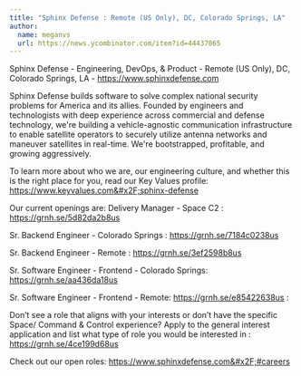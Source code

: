 ```yaml
---
title: "Sphinx Defense : Remote (US Only), DC, Colorado Springs, LA"
author:
  name: meganvs
  url: https://news.ycombinator.com/item?id=44437065
---
```

Sphinx Defense - Engineering, DevOps, &amp; Product - Remote (US Only), DC, Colorado Springs, LA - <a href="https:&#x2F;&#x2F;www.sphinxdefense.com" rel="nofollow">https:&#x2F;&#x2F;www.sphinxdefense.com</a>

Sphinx Defense builds software to solve complex national security problems for America and its allies. Founded by engineers and technologists with deep experience across commercial and defense technology, we&#x27;re building a vehicle-agnostic communication infrastructure to enable satellite operators to securely utilize antenna networks and maneuver satellites in real-time. We&#x27;re bootstrapped, profitable, and growing aggressively.

To learn more about who we are, our engineering culture, and whether this is the right place for you, read our Key Values profile: <a href="https:&#x2F;&#x2F;www.keyvalues.com&#x2F;sphinx-defense" rel="nofollow">https:&#x2F;&#x2F;www.keyvalues.com&#x2F;sphinx-defense</a>

Our current openings are:
Delivery Manager - Space C2 :  <a href="https:&#x2F;&#x2F;grnh.se&#x2F;5d82da2b8us" rel="nofollow">https:&#x2F;&#x2F;grnh.se&#x2F;5d82da2b8us</a>

Sr. Backend Engineer - Colorado Springs : <a href="https:&#x2F;&#x2F;grnh.se&#x2F;7184c0238us" rel="nofollow">https:&#x2F;&#x2F;grnh.se&#x2F;7184c0238us</a>

Sr. Backend Engineer  - Remote : <a href="https:&#x2F;&#x2F;grnh.se&#x2F;3ef2598b8us" rel="nofollow">https:&#x2F;&#x2F;grnh.se&#x2F;3ef2598b8us</a>

Sr. Software Engineer - Frontend - Colorado Springs: <a href="https:&#x2F;&#x2F;grnh.se&#x2F;aa436da18us" rel="nofollow">https:&#x2F;&#x2F;grnh.se&#x2F;aa436da18us</a>

Sr. Software Engineer - Frontend - Remote: <a href="https:&#x2F;&#x2F;grnh.se&#x2F;e85422638us" rel="nofollow">https:&#x2F;&#x2F;grnh.se&#x2F;e85422638us</a> :

Don’t see a role that aligns with your interests or don’t have the specific Space&#x2F; Command &amp; Control experience? Apply to the general interest application and list what type of role you would be interested in :  <a href="https:&#x2F;&#x2F;grnh.se&#x2F;4ce199d68us" rel="nofollow">https:&#x2F;&#x2F;grnh.se&#x2F;4ce199d68us</a>

Check out our open roles: <a href="https:&#x2F;&#x2F;www.sphinxdefense.com&#x2F;#careers" rel="nofollow">https:&#x2F;&#x2F;www.sphinxdefense.com&#x2F;#careers</a>
<JobApplication />
